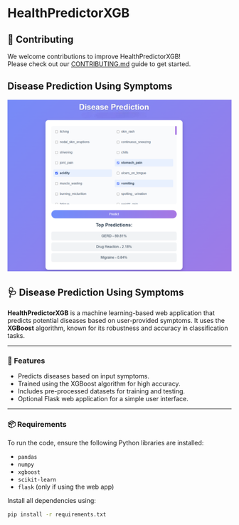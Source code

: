 # HealthPredictorXGB
## 🤝 Contributing

We welcome contributions to improve HealthPredictorXGB!  
Please check out our [CONTRIBUTING.md](CONTRIBUTING.md) guide to get started.


## Disease Prediction Using Symptoms

![GUI Screenshot](./disease.png)



## 🩺 Disease Prediction Using Symptoms

**HealthPredictorXGB** is a machine learning-based web application that predicts potential diseases based on user-provided symptoms. It uses the **XGBoost** algorithm, known for its robustness and accuracy in classification tasks.

---

### 🚀 Features

- Predicts diseases based on input symptoms.
- Trained using the XGBoost algorithm for high accuracy.
- Includes pre-processed datasets for training and testing.
- Optional Flask web application for a simple user interface.

---

### 📦 Requirements

To run the code, ensure the following Python libraries are installed:

- `pandas`
- `numpy`
- `xgboost`
- `scikit-learn`
- `flask` (only if using the web app)

Install all dependencies using:

```bash
pip install -r requirements.txt
